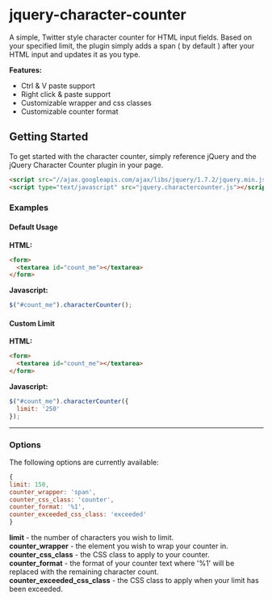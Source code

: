 # jquery-character-counter

A simple, Twitter style character counter for HTML input fields. Based on your specified limit, the plugin simply adds a span ( by default ) after your HTML input and updates it as you type.

__Features:__
* Ctrl & V paste support
* Right click & paste support
* Customizable wrapper and css classes
* Customizable counter format

## Getting Started

To get started with the character counter, simply reference jQuery and the jQuery Character Counter plugin in your page.

```html
<script src="//ajax.googleapis.com/ajax/libs/jquery/1.7.2/jquery.min.js"></script>	
<script type="text/javascript" src="jquery.charactercounter.js"></script>
```

### Examples

#### Default Usage

__HTML:__
```html
<form>
  <textarea id="count_me"></textarea>
</form>
```
__Javascript:__
```javascript
$("#count_me").characterCounter();
```

#### Custom Limit

__HTML:__
```html
<form>
  <textarea id="count_me"></textarea>
</form>
```
__Javascript:__
```javascript
$("#count_me").characterCounter({
  limit: '250'  
});
```
***

### Options

The following options are currently available:

```javascript
{
limit: 150,
counter_wrapper: 'span',
counter_css_class: 'counter',
counter_format: '%1',
counter_exceeded_css_class: 'exceeded'
}
```

__limit__ - the number of characters you wish to limit.  
__counter_wrapper__ - the element you wish to wrap your counter in.  
__counter_css_class__ - the CSS class to apply to your counter.  
__counter_format__ - the format of your counter text where '%1' will be replaced with the remaining character count.  
__counter_exceeded_css_class__ - the CSS class to apply when your limit has been exceeded.  
